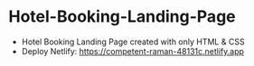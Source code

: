 # Hotel-Booking-Landing-Page
- Hotel Booking Landing Page created with only HTML &amp; CSS 
- Deploy Netlify: https://competent-raman-48131c.netlify.app
